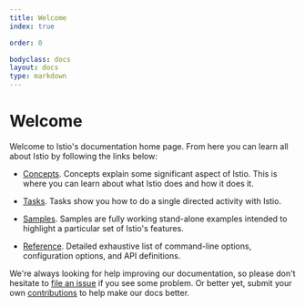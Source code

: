 ```yaml
---
title: Welcome
index: true

order: 0

bodyclass: docs
layout: docs
type: markdown
---
```


# Welcome

Welcome to Istio's documentation home page. From here you can learn all about Istio by following
the links below:

- [Concepts]({{site.baseurl}}/docs/concepts). Concepts explain some significant aspect of Istio. This
is where you can learn about what Istio does and how it does it.

- [Tasks]({{site.baseurl}}/docs/tasks). Tasks show you how to do a single directed activity with Istio.

<!--
- [Tutorials]({{site.baseurl}}/docs/tutorials). Tutorials are more involved, composing many individual tasks together
to show you how to perform more complex activities.
-->

- [Samples]({{site.baseurl}}/docs/samples). Samples are fully working stand-alone examples
intended to highlight a particular set of Istio's features.

- [Reference]({{site.baseurl}}/docs/reference). Detailed exhaustive list of
command-line options, configuration options, and API definitions.

We're always looking for help improving our documentation, so please don't hesitate to
[file an issue](https://github.com/istio/istio.github.io/issues/new) if you see some problem.
Or better yet, submit your own [contributions]({{site.baseurl}}/docs/reference/contribute/editing.html) to help
make our docs better.